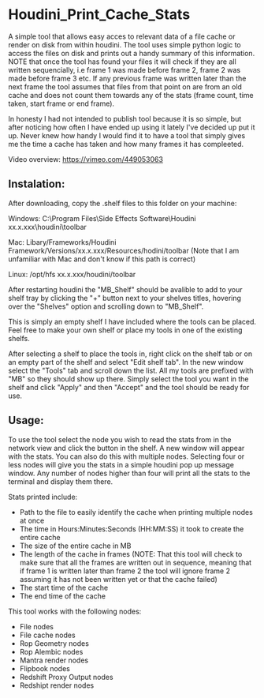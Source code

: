 # Houdini_Print_Cache_Stats
A simple tool that allows easy acces to relevant data of a file cache or render on disk from within houdini.
The tool uses simple python logic to access the files on disk and prints out a handy summary of this information.
NOTE that once the tool has found your files it will check if they are all written sequencially, i.e frame 1 was made before frame 2, frame 2 was made before frame 3 etc. If any previous frame was written later than the next frame the tool assumes that files from that point on are from an old cache and does not count them towards any of the stats (frame count, time taken, start frame or end frame).

In honesty I had not intended to publish tool because it is so simple, but after noticing how often I have ended up using it lately I've decided up put it up. Never knew how handy I would find it to have a tool that simply gives me the time a cache has taken and how many frames it has compleeted.

Video overview: https://vimeo.com/449053063



## Instalation:

After downloading, copy the .shelf files to this folder on your machine:

Windows: C:\Program Files\Side Effects Software\Houdini xx.x.xxx\houdini\toolbar

Mac: Libary/Frameworks/Houdini Framework/Versions/xx.x.xxx/Resources/hodini/toolbar (Note that I am unfamiliar with Mac and don't know if this path is correct)

Linux: /opt/hfs xx.x.xxx/houdini/toolbar

After restarting houdini the "MB_Shelf" should be avalible to add to your shelf tray by clicking the "+" button next to your shelves titles, hovering over the "Shelves" option and scrolling down to "MB_Shelf".

This is simply an empty shelf I have included where the tools can be placed. Feel free to make your own shelf or place my tools in one of the existing shelfs.

After selecting a shelf to place the tools in, right click on the shelf tab or on an empty part of the shelf and select "Edit shelf tab".
In the new window select the "Tools" tab and scroll down the list. All my tools are prefixed with "MB" so they should show up there.
Simply select the tool you want in the shelf and click "Apply" and then "Accept" and the tool should be ready for use.



## Usage:

To use the tool select the node you wish to read the stats from in the network view and click the button in the shelf. A new window will appear with the stats. You can also do this with multiple nodes. Selecting four or less nodes will give you the stats in a simple houdini pop up message window. Any number of nodes higher than four will print all the stats to the terminal and display them there.

Stats printed include:
- Path to the file to easily identify the cache when printing multiple nodes at once
- The time in Hours:Minutes:Seconds (HH:MM:SS) it took to create the entire cache
- The size of the entire cache in MB
- The length of the cache in frames (NOTE: That this tool will check to make sure that all the frames are written out in sequence, meaning that if frame 1 is written later than frame 2 the tool will ignore frame 2 assuming it has not been written yet or that the cache failed)
- The start time of the cache
- The end time of the cache

This tool works with the following nodes:
- File nodes
- File cache nodes
- Rop Geometry nodes
- Rop Alembic nodes
- Mantra render nodes
- Flipbook nodes
- Redshift Proxy Output nodes
- Redshipt render nodes